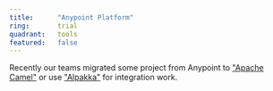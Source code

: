```yaml
---
title:      "Anypoint Platform"
ring:       trial
quadrant:   tools
featured:   false
---
```


Recently our teams migrated some project from Anypoint to ["Apache Camel"](/languages-and-frameworks/apache-camel/) or use ["Alpakka"](/languages-and-frameworks/alpakka/) for integration work.
